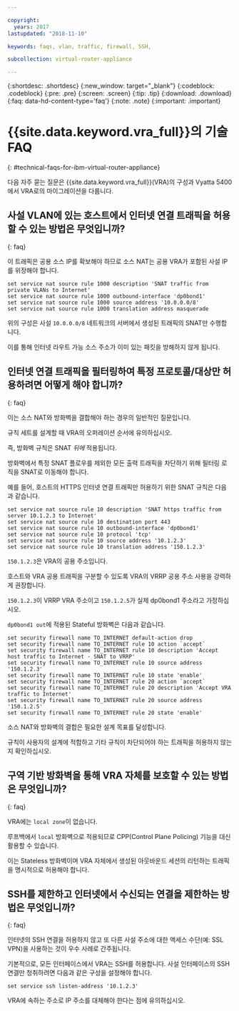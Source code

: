 ```yaml
---

copyright:
  years: 2017
lastupdated: "2018-11-10"

keywords: faqs, vlan, traffic, firewall, SSH,

subcollection: virtual-router-appliance

---
```


{:shortdesc: .shortdesc}
{:new_window: target="_blank"}
{:codeblock: .codeblock}
{:pre: .pre}
{:screen: .screen}
{:tip: .tip}
{:download: .download}
{:faq: data-hd-content-type='faq'}
{:note: .note}
{:important: .important}

# {{site.data.keyword.vra_full}}의 기술 FAQ
{: #technical-faqs-for-ibm-virtual-router-appliance}

다음 자주 묻는 질문은 {{site.data.keyword.vra_full}}(VRA)의 구성과 Vyatta 5400에서 VRA로의 마이그레이션을 다룹니다.

## 사설 VLAN에 있는 호스트에서 인터넷 연결 트래픽을 허용할 수 있는 방법은 무엇입니까? 
{: faq}

이 트래픽은 공용 소스 IP를 확보해야 하므로 소스 NAT는 공용 VRA가 포함된 사설 IP를 위장해야 합니다.

```
set service nat source rule 1000 description 'SNAT traffic from private VLANs to Internet'
set service nat source rule 1000 outbound-interface 'dp0bond1'
set service nat source rule 1000 source address '10.0.0.0/8'
set service nat source rule 1000 translation address masquerade
```

위의 구성은 사설 `10.0.0.0/8` 네트워크의 서버에서 생성된 트래픽의 SNAT만 수행합니다.

이를 통해 인터넷 라우트 가능 소스 주소가 이미 있는 패킷을 방해하지 않게 됩니다.

## 인터넷 연결 트래픽을 필터링하여 특정 프로토콜/대상만 허용하려면 어떻게 해야 합니까? 
{: faq}

이는 소스 NAT와 방화벽을 결합해야 하는 경우의 일반적인 질문입니다.

규칙 세트를 설계할 때 VRA의 오퍼레이션 순서에 유의하십시오.

즉, 방화벽 규칙은 SNAT *뒤에* 적용됩니다.

방화벽에서 특정 SNAT 플로우를 제외한 모든 출력 트래픽을 차단하기 위해 필터링 로직을 SNAT로 이동해야 합니다. 

예를 들어, 호스트의 HTTPS 인터넷 연결 트래픽만 허용하기 위한 SNAT 규칙은 다음과 같습니다.

```
set service nat source rule 10 description 'SNAT https traffic from server 10.1.2.3 to Internet'
set service nat source rule 10 destination port 443
set service nat source rule 10 outbound-interface 'dp0bond1'
set service nat source rule 10 protocol 'tcp'
set service nat source rule 10 source address '10.1.2.3'
set service nat source rule 10 translation address '150.1.2.3'
```

`150.1.2.3`은 VRA의 공용 주소입니다.

호스트와 VRA 공용 트래픽을 구분할 수 있도록 VRA의 VRRP 공용 주소 사용을 강력하게 권장합니다. 

`150.1.2.3`이 VRRP VRA 주소이고 `150.1.2.5`가 실제 dp0bond1 주소라고 가정하십시오.

`dp0bond1 out`에 적용된 Stateful 방화벽은 다음과 같습니다.

```
set security firewall name TO_INTERNET default-action drop
set security firewall name TO_INTERNET rule 10 action `accept`
set security firewall name TO_INTERNET rule 10 description 'Accept host traffic to Internet - SNAT to VRRP'
set security firewall name TO_INTERNET rule 10 source address '150.1.2.3'
set security firewall name TO_INTERNET rule 10 state 'enable'
set security firewall name TO_INTERNET rule 20 action `accept`
set security firewall name TO_INTERNET rule 20 description 'Accept VRA traffic to Internet'
set security firewall name TO_INTERNET rule 20 source address '150.1.2.5'
set security firewall name TO_INTERNET rule 20 state 'enable'
```

소스 NAT와 방화벽의 결합은 필요한 설계 목표를 달성합니다.

규칙이 사용자의 설계에 적합하고 기타 규칙이 차단되어야 하는 트래픽을 허용하지 않는지 확인하십시오.

## 구역 기반 방화벽을 통해 VRA 자체를 보호할 수 있는 방법은 무엇입니까?
{: faq}

VRA에는 `local zone`이 없습니다.

루프백에서 `local` 방화벽으로 적용되므로 CPP(Control Plane Policing) 기능을 대신 활용할 수 있습니다. 

이는 Stateless 방화벽이며 VRA 자체에서 생성된 아웃바운드 세션의 리턴하는 트래픽을 명시적으로 허용해야 합니다.

## SSH를 제한하고 인터넷에서 수신되는 연결을 제한하는 방법은 무엇입니까?
{: faq}

인터넷의 SSH 연결을 허용하지 않고 또 다른 사설 주소에 대한 액세스 수단(예: SSL VPN)을 사용하는 것이 우수 사례로 간주됩니다.

기본적으로, 모든 인터페이스에서 VRA는 SSH를 허용합니다.
사설 인터페이스의 SSH 연결만 청취하려면 다음과 같은 구성을 설정해야 합니다. 

```
set service ssh listen-address '10.1.2.3'
```

VRA에 속하는 주소로 IP 주소를 대체해야 한다는 점에 유의하십시오. 
